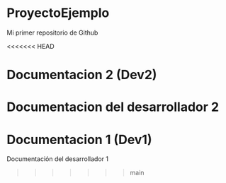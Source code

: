 # ProyectoEjemplo

Mi primer repositorio de Github

<<<<<<< HEAD
# Documentacion 2 (Dev2)

Documentacion del desarrollador 2
=======
# Documentacion 1 (Dev1)

Documentación del desarrollador 1
>>>>>>> main
